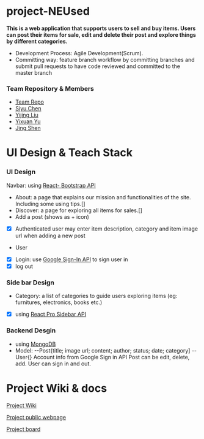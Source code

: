 # project-NEUsed
**This is a web application that supports users to sell and buy items. Users can post their items for sale, edit and delete their post and explore things by different categories.**

- Development Process: Agile Development(Scrum).
- Committing way: feature branch workflow by committing branches and submit pull requests to have code reviewed and committed to the master branch

### Team Repository & Members
- [Team Repo](https://github.ccs.neu.edu/orgs/2020FACS5500SV/teams/project-neused-team)
- [Siyu Chen](https://github.ccs.neu.edu/siyuchen2020)
- [Yijing Liu](https://github.ccs.neu.edu/yijingliu)
- [Yixuan Yu](https://github.ccs.neu.edu/nancyyu)
- [Jing Shen](https://github.ccs.neu.edu/jshen1110)


# UI Design & Teach Stack

### UI Design
Navbar: using [React- Bootstrap API](https://react-bootstrap.github.io/)
- About: a page that explains our mission and functionalities of the site. Including some using tips.[]
- Discover: a page for exploring all items for sales.[]
- Add a post (shows as + icon)
- [x] Authenticated user may enter item description, category and item image url when adding a new post
- User
- [x] Login: use [Google Sign-In API](https://developers.google.com/identity) to sign user in
- [x] log out 

### Side bar Design
- Category: a list of categories to guide users exploring items (eg: furnitures, electronics, books etc.)
- [x] using [React Pro Sidebar API](https://www.npmjs.com/package/react-pro-sidebar)

### Backend Desgin
- using [MongoDB](https://www.mongodb.com/)
- Model: 
--Post{title; image url; content; author; status; date; category]
-- User{} Account info from Google Sign in API
Post can be edit, delete, add. User can sign in and out.

# Project Wiki & docs

[Project Wiki](https://github.ccs.neu.edu/2020FACS5500SV/project-NEUsed/wiki)

[Project public webpage](https://pages.github.ccs.neu.edu/2020FACS5500SV/project-NEUsed/)

[Project board](https://github.ccs.neu.edu/2020FACS5500SV/project-NEUsed/projects)

